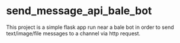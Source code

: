 # send_message_api_bale_bot
This project is a simple flask app run near a bale bot in order  to send  text/image/file messages to a channel via http request.

